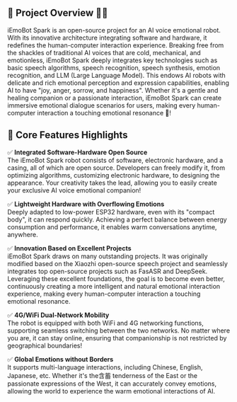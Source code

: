 ## 🌟 Project Overview 🤖💖
iEmoBot Spark is an open-source project for an AI voice emotional robot. With its innovative architecture integrating software and hardware, it redefines the human-computer interaction experience. Breaking free from the shackles of traditional AI voices that are cold, mechanical, and emotionless, iEmoBot Spark deeply integrates key technologies such as basic speech algorithms, speech recognition, speech synthesis, emotion recognition, and LLM (Large Language Model). This endows AI robots with delicate and rich emotional perception and expression capabilities, enabling AI to have "joy, anger, sorrow, and happiness". Whether it's a gentle and healing companion or a passionate interaction, iEmoBot Spark can create immersive emotional dialogue scenarios for users, making every human-computer interaction a touching emotional resonance 💖!

## 🚀 Core Features Highlights
✅ **Integrated Software-Hardware Open Source**  
The iEmoBot Spark robot consists of software, electronic hardware, and a casing, all of which are open source. Developers can freely modify it, from optimizing algorithms, customizing electronic hardware, to designing the appearance. Your creativity takes the lead, allowing you to easily create your exclusive AI voice emotional companion!

✅ **Lightweight Hardware with Overflowing Emotions**  
Deeply adapted to low-power ESP32 hardware, even with its "compact body", it can respond quickly. Achieving a perfect balance between energy consumption and performance, it enables warm conversations anytime, anywhere.

✅ **Innovation Based on Excellent Projects**  
iEmoBot Spark draws on many outstanding projects. It was originally modified based on the Xiaozhi open-source speech project and seamlessly integrates top open-source projects such as FasASR and DeepSeek. Leveraging these excellent foundations, the goal is to become even better, continuously creating a more intelligent and natural emotional interaction experience, making every human-computer interaction a touching emotional resonance.

✅ **4G/WiFi Dual-Network Mobility**  
The robot is equipped with both WiFi and 4G networking functions, supporting seamless switching between the two networks. No matter where you are, it can stay online, ensuring that companionship is not restricted by geographical boundaries!

✅ **Global Emotions without Borders**  
It supports multi-language interactions, including Chinese, English, Japanese, etc. Whether it's the含蓄 tenderness of the East or the passionate expressions of the West, it can accurately convey emotions, allowing the world to experience the warm emotional interactions of AI.
